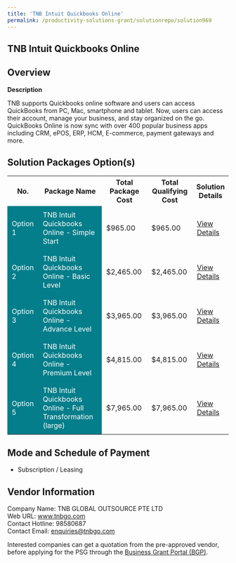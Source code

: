 ```yaml
---
title: 'TNB Intuit Quickbooks Online'
permalink: /productivity-solutions-grant/solutionrepo/solution969
---
```


## TNB Intuit Quickbooks Online

## Overview

**Description**

TNB supports Quickbooks online software and users can access QuickBooks from PC, Mac, smartphone and tablet. Now, users can access their account, manage your business, and stay organized on the go. QuickBooks Online is now sync with over 400 popular business apps including CRM, ePOS, ERP, HCM, E-commerce, payment gateways and more.

## Solution Packages Option(s)

<table>
<tr>
<th><b>No.</b></th>
<th><b>Package Name</b></th>
<th><b>Total Package Cost</b></th>
<th><b>Total Qualifying Cost</b></th>
<th><b>Solution Details</b></th>
</tr>
<tr>
<td style='padding: 10px; background-color: #037E8A; color: #FFFFFF;'>Option 1</td>
<td style='padding: 10px; background-color: #037E8A; color: #FFFFFF;'>TNB Intuit Quickbooks Online - Simple Start</td>
<td style='padding: 10px;'>$965.00</td>
<td style='padding: 10px;'>$965.00</td>
<td style='padding: 10px;'><a href='/images/psg/TNB_GLOBAL_Desensitised_Annex_3_Part_1.pdf' target='_blank'>View Details</a></td>
</tr>
<tr>
<td style='padding: 10px; background-color: #037E8A; color: #FFFFFF;'>Option 2</td>
<td style='padding: 10px; background-color: #037E8A; color: #FFFFFF;'>TNB Intuit Quickbooks Online - Basic Level</td>
<td style='padding: 10px;'>$2,465.00</td>
<td style='padding: 10px;'>$2,465.00</td>
<td style='padding: 10px;'><a href='/images/psg/TNB_GLOBAL_Desensitised_Annex_3_Part_2.pdf' target='_blank'>View Details</a></td>
</tr>
<tr>
<td style='padding: 10px; background-color: #037E8A; color: #FFFFFF;'>Option 3</td>
<td style='padding: 10px; background-color: #037E8A; color: #FFFFFF;'>TNB Intuit Quickbooks Online - Advance Level</td>
<td style='padding: 10px;'>$3,965.00</td>
<td style='padding: 10px;'>$3,965.00</td>
<td style='padding: 10px;'><a href='/images/psg/TNB_GLOBAL_Desensitised_Annex_3_Part_3.pdf' target='_blank'>View Details</a></td>
</tr>
<tr>
<td style='padding: 10px; background-color: #037E8A; color: #FFFFFF;'>Option 4</td>
<td style='padding: 10px; background-color: #037E8A; color: #FFFFFF;'>TNB Intuit Quickbooks Online - Premium Level</td>
<td style='padding: 10px;'>$4,815.00</td>
<td style='padding: 10px;'>$4,815.00</td>
<td style='padding: 10px;'><a href='/images/psg/TNB_GLOBAL_Desensitised_Annex_3_Part_4.pdf' target='_blank'>View Details</a></td>
</tr>
<tr>
<td style='padding: 10px; background-color: #037E8A; color: #FFFFFF;'>Option 5</td>
<td style='padding: 10px; background-color: #037E8A; color: #FFFFFF;'>TNB Intuit Quickbooks Online - Full Transformation (large)</td>
<td style='padding: 10px;'>$7,965.00</td>
<td style='padding: 10px;'>$7,965.00</td>
<td style='padding: 10px;'><a href='/images/psg/TNB_GLOBAL_Desensitised_Annex_3_Part_5.pdf' target='_blank'>View Details</a></td>
</tr>
</table>

## Mode and Schedule of Payment

 - Subscription / Leasing

## Vendor Information

 Company Name: TNB GLOBAL OUTSOURCE PTE LTD<br>Web URL: www.tnbgo.com <br>Contact Hotline: 98580687 <br>Contact Email: enquiries@tnbgo.com <br>

Interested companies can get a quotation from the pre-approved vendor, before applying for the PSG through the <a href='https://www.businessgrants.gov.sg/' target='_blank' rel='noopener'>Business Grant Portal (BGP)</a>.

<script src="/jquery/resize-tables.js"></script>
